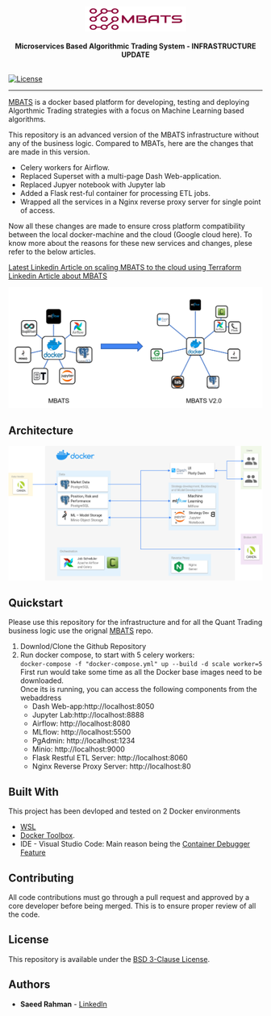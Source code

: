 <p align="center">
    <a target="_blank"><img width="200" height="50" src="public/images/logo_0.PNG" alt="MBATS Logo"></a>
    <br />
    <br />
    <b>Microservices Based Algorithmic Trading System - INFRASTRUCTURE UPDATE</b>
    <br />
    <br />
</p>

[![License](https://img.shields.io/badge/License-BSD%203--Clause-blue.svg)](https://opensource.org/licenses/BSD-3-Clause)

---

[MBATS](https://github.com/saeed349/Microservices-Based-Algorithmic-Trading-System) is a docker based platform for developing, testing and deploying Algorthmic Trading strategies with a focus on Machine Learning based algorithms.

This repository is an advanced version of the MBATS infrastructure without any of the business logic. Compared to MBATs, here are the changes that are made in this version.
* Celery workers for Airflow.
* Replaced Superset with a multi-page Dash Web-application.
* Replaced Jupyer notebook with Jupyter lab
* Added a Flask rest-ful container for processing ETL jobs. 
* Wrapped all the services in a Nginx reverse proxy server for single point of access.

Now all these changes are made to ensure cross platform compatibility between the local docker-machine and the cloud (Google cloud here). To know more about the reasons for these new services and changes, plese refer to the below articles. 

[Latest Linkedin Article on scaling MBATS to the cloud using Terraform](https://www.linkedin.com/post/edit/6619730514188267520/) <br>
[Linkedin Article about MBATS](https://www.linkedin.com/post/edit/6619730514188267520/)

![MBATS](public/images/mbatsv2.0.png)

## Architecture

 ![MBATS](public/images/architecture.png)  
## Quickstart

Please use this repository for the infrastructure and for all the Quant Trading business logic use the orignal [MBATS](https://github.com/saeed349/Microservices-Based-Algorithmic-Trading-System) repo. 

1. Downlod/Clone the Github Repository 
2. Run docker compose, to start with 5 celery workers:  
 ```docker-compose -f "docker-compose.yml" up --build -d scale worker=5```  
First run would take some time as all the Docker base images need to be downloaded.  
Once its is running, you can access the following components from the webaddress
    * Dash Web-app:http://localhost:8050
    * Jupyter Lab:http://localhost:8888
    * Airflow: http://localhost:8080
    * MLflow: http://localhost:5500
    * PgAdmin: http://localhost:1234
    * Minio: http://localhost:9000
    * Flask Restful ETL Server: http://localhost:8060
    * Nginx Reverse Proxy Server: http://localhost:80


## Built With
This project has been devloped and tested on 2 Docker environments
* [WSL](https://docs.microsoft.com/en-us/windows/wsl/about)
* [Docker Toolbox](https://docs.docker.com/toolbox/toolbox_install_windows/). 
* IDE - Visual Studio Code: Main reason being the [Container Debugger Feature](https://code.visualstudio.com/docs/remote/containers#_debugging-in-a-container) 


## Contributing

All code contributions must go through a pull request and approved by a core developer before being merged. This is to ensure proper review of all the code.

## License

This repository is available under the [BSD 3-Clause License](./LICENSE).

## Authors

* **Saeed Rahman** - [LinkedIn](https://www.linkedin.com/in/saeed-349/)
